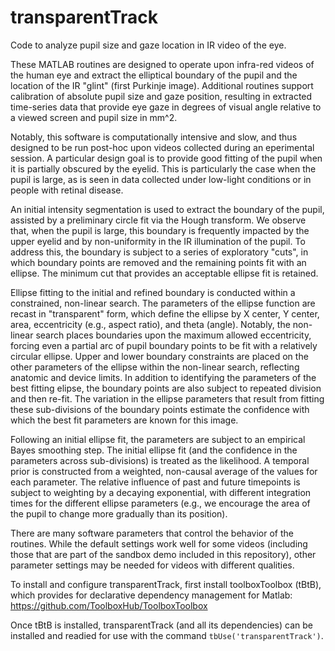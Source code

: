 # transparentTrack
Code to analyze pupil size and gaze location in IR video of the eye.

These MATLAB routines are designed to operate upon infra-red videos of the human eye and extract the elliptical boundary of the pupil and the location of the IR "glint" (first Purkinje image). Additional routines support calibration of absolute pupil size and gaze position, resulting in extracted time-series data that provide eye gaze in degrees of visual angle relative to a viewed screen and pupil size in mm^2.

Notably, this software is computationally intensive and slow, and thus designed to be run post-hoc upon videos collected during an eperimental session. A particular design goal is to provide good fitting of the pupil when it is partially obscured by the eyelid. This is particularly the case when the pupil is large, as is seen in data collected under low-light conditions or in people with retinal disease.

An initial intensity segmentation is used to extract the boundary of the pupil, assisted by a preliminary circle fit via the Hough transform. We observe that, when the pupil is large, this boundary is frequently impacted by the upper eyelid and by non-uniformity in the IR illumination of the pupil. To address this, the boundary is subject to a series of exploratory "cuts", in which boundary points are removed and the remaining points fit with an ellipse. The minimum cut that provides an acceptable ellipse fit is retained.

Ellipse fitting to the initial and refined boundary is conducted within a constrained, non-linear search. The parameters of the ellipse function are recast in "transparent" form, which define the ellipse by X center, Y center, area, eccentricity (e.g., aspect ratio), and theta (angle). Notably, the non-linear search places boundaries upon the maximum allowed eccentricity, forcing even a partial arc of pupil boundary points to be fit with a relatively circular ellipse. Upper and lower boundary constraints are placed on the other parameters of the ellipse within the non-linear search, reflecting anatomic and device limits. In addition to identifying the parameters of the best fitting elipse, the boundary points are also subject to repeated division and then re-fit. The variation in the ellipse parameters that result from fitting these sub-divisions of the boundary points estimate the confidence with which the best fit parameters are known for this image.

Following an initial ellipse fit, the parameters are subject to an empirical Bayes smoothing step. The initial ellipse fit (and the confidence in the parameters across sub-divisions) is treated as the likelihood. A temporal prior is constructed from a weighted, non-causal average of the values for each parameter. The relative influence of past and future timepoints is subject to weighting by a decaying exponential, with different integration times for the different ellipse parameters (e.g., we encourage the area of the pupil to change more gradually than its position).

There are many software parameters that control the behavior of the routines. While the default settings work well for some videos (including those that are part of the sandbox demo included in this repository), other parameter settings may be needed for videos with different qualities.

To install and configure transparentTrack, first install toolboxToolbox (tBtB), which provides for declarative dependency management for Matlab: https://github.com/ToolboxHub/ToolboxToolbox

Once tBtB is installed, transparentTrack (and all its dependencies) can be installed and readied for use with the command `tbUse('transparentTrack')`.
